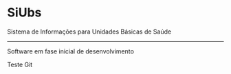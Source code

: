# SiUbs
Sistema de Informações para Unidades Básicas de Saúde

---
Software em fase inicial de desenvolvimento

Teste Git